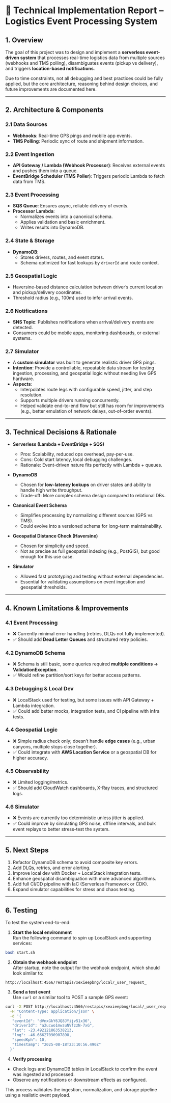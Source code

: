 # 📄 Technical Implementation Report – Logistics Event Processing System

## 1. Overview
The goal of this project was to design and implement a **serverless event-driven system** that processes real-time logistics data from multiple sources (webhooks and TMS polling), disambiguates events (pickup vs delivery), and triggers **location-based notifications**.

Due to time constraints, not all debugging and best practices could be fully applied, but the core architecture, reasoning behind design choices, and future improvements are documented here.

---

## 2. Architecture & Components

### 2.1 Data Sources
- **Webhooks**: Real-time GPS pings and mobile app events.
- **TMS Polling**: Periodic sync of route and shipment information.

### 2.2 Event Ingestion
- **API Gateway / Lambda (Webhook Processor)**: Receives external events and pushes them into a queue.
- **EventBridge Scheduler (TMS Poller)**: Triggers periodic Lambda to fetch data from TMS.

### 2.3 Event Processing
- **SQS Queue**: Ensures async, reliable delivery of events.
- **Processor Lambda**:
  - Normalizes events into a canonical schema.
  - Applies validation and basic enrichment.
  - Writes results into DynamoDB.

### 2.4 State & Storage
- **DynamoDB**:
  - Stores drivers, routes, and event states.
  - Schema optimized for fast lookups by `driverId` and route context.

### 2.5 Geospatial Logic
- Haversine-based distance calculation between driver’s current location and pickup/delivery coordinates.
- Threshold radius (e.g., 100m) used to infer arrival events.

### 2.6 Notifications
- **SNS Topic**: Publishes notifications when arrival/delivery events are detected.
- Consumers could be mobile apps, monitoring dashboards, or external systems.

### 2.7 Simulator
- A **custom simulator** was built to generate realistic driver GPS pings.
- **Intention**: Provide a controllable, repeatable data stream for testing ingestion, processing, and geospatial logic without needing live GPS hardware.
- **Aspects**:
  - Interpolates route legs with configurable speed, jitter, and step resolution.
  - Supports multiple drivers running concurrently.
  - Helped validate end-to-end flow but still has room for improvements (e.g., better emulation of network delays, out-of-order events).

---

## 3. Technical Decisions & Rationale

- **Serverless (Lambda + EventBridge + SQS)**  
  - Pros: Scalability, reduced ops overhead, pay-per-use.  
  - Cons: Cold start latency, local debugging challenges.  
  - Rationale: Event-driven nature fits perfectly with Lambda + queues.  

- **DynamoDB**  
  - Chosen for **low-latency lookups** on driver states and ability to handle high write throughput.  
  - Trade-off: More complex schema design compared to relational DBs.  

- **Canonical Event Schema**  
  - Simplifies processing by normalizing different sources (GPS vs TMS).  
  - Could evolve into a versioned schema for long-term maintainability.  

- **Geospatial Distance Check (Haversine)**  
  - Chosen for simplicity and speed.  
  - Not as precise as full geospatial indexing (e.g., PostGIS), but good enough for this use case.  

- **Simulator**  
  - Allowed fast prototyping and testing without external dependencies.  
  - Essential for validating assumptions on event ingestion and geospatial thresholds.  

---

## 4. Known Limitations & Improvements

### 4.1 Event Processing
- ❌ Currently minimal error handling (retries, DLQs not fully implemented).
- ✅ Should add **Dead Letter Queues** and structured retry policies.

### 4.2 DynamoDB Schema
- ❌ Schema is still basic, some queries required **multiple conditions → ValidationException**.
- ✅ Would refine partition/sort keys for better access patterns.

### 4.3 Debugging & Local Dev
- ❌ LocalStack used for testing, but some issues with API Gateway + Lambda integration.
- ✅ Could add better mocks, integration tests, and CI pipeline with infra tests.

### 4.4 Geospatial Logic
- ❌ Simple radius check only; doesn’t handle **edge cases** (e.g., urban canyons, multiple stops close together).
- ✅ Could integrate with **AWS Location Service** or a geospatial DB for higher accuracy.

### 4.5 Observability
- ❌ Limited logging/metrics.
- ✅ Should add CloudWatch dashboards, X-Ray traces, and structured logs.

### 4.6 Simulator
- ❌ Events are currently too deterministic unless jitter is applied.
- ✅ Could improve by simulating GPS noise, offline intervals, and bulk event replays to better stress-test the system.

---

## 5. Next Steps
1. Refactor DynamoDB schema to avoid composite key errors.
2. Add DLQs, retries, and error alerting.
3. Improve local dev with Docker + LocalStack integration tests.
4. Enhance geospatial disambiguation with more advanced algorithms.
5. Add full CI/CD pipeline with IaC (Serverless Framework or CDK).
6. Expand simulator capabilities for stress and chaos testing.

---


## 6. Testing
To test the system end-to-end:

1. **Start the local environment**  
  Run the following command to spin up LocalStack and supporting services:
  ```bash
  bash start.sh
  ```

2. **Obtain the webhook endpoint**  
  After startup, note the output for the webhook endpoint, which should look similar to:
  ```
  http://localhost:4566/restapis/xexieepbng/local/_user_request_
  ```

3. **Send a test event**  
  Use `curl` or a similar tool to POST a sample GPS event:
  ```bash
  curl -X POST http://localhost:4566/restapis/xexieepbng/local/_user_request_/webhooks/gps \
    -H "Content-Type: application/json" \
    -d '{
     "eventId": "dVnxGkY6JQ8JYijv51x36",
     "driverId": "a2ucwo1mwzuNVfzzN-7xG",
     "lat": -23.492121863538213,
     "lng": -46.66627090907898,
     "speedKph": 10,
     "timestamp": "2025-08-18T23:10:56.490Z"
    }'
  ```

4. **Verify processing**  
  - Check logs and DynamoDB tables in LocalStack to confirm the event was ingested and processed.
  - Observe any notifications or downstream effects as configured.

This process validates the ingestion, normalization, and storage pipeline using a realistic event payload.
